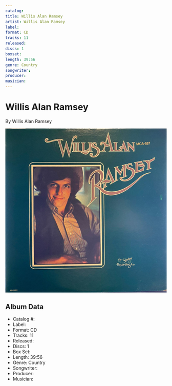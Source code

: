```yaml
---
catalog: 
title: Willis Alan Ramsey
artist: Willis Alan Ramsey
label: 
format: CD
tracks: 11
released: 
discs: 1
boxset: 
length: 39:56
genre: Country
songwriter: 
producer: 
musician: 
---
```


# Willis Alan Ramsey

By Willis Alan Ramsey

![](../../assets/cdcovers/Willis_Alan_Ramsey-Willis_Alan_Ramsey.png)

## Album Data

- Catalog #: 
- Label: 
- Format: CD
- Tracks: 11
- Released: 
- Discs: 1
- Box Set: 
- Length: 39:56
- Genre: Country
- Songwriter: 
- Producer: 
- Musician: 

